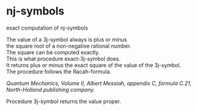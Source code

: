 # nj-symbols
exact computation of nj-symbols

The value of a 3j-symbol always is plus or minus\
the square root of a non-negative rational number.\
The square can be computed exactly.\
This is what procedure exact-3j-symbol does.\
It returns plus or minus the exact square of the value of the 3j-symbol.\
The procedure follows the Racah-formula.

*Quantum Mechanics, Volume II, Albert Messiah,
appendix C, formula C.21, North-Holland publishing company.*

 Procedure 3j-symbol returns the value proper.

